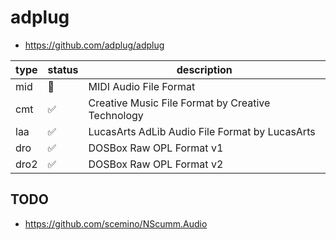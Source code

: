# adplug

 * https://github.com/adplug/adplug

|type  |status|description|
|------|------|-----------|
| mid  | 🚧   | MIDI Audio File Format |
| cmt  | ✅   | Creative Music File Format by Creative Technology |
| laa  | ✅   | LucasArts AdLib Audio File Format by LucasArts |
| dro  | ✅   | DOSBox Raw OPL Format v1 |
| dro2 | ✅   | DOSBox Raw OPL Format v2 |

## TODO

 * https://github.com/scemino/NScumm.Audio